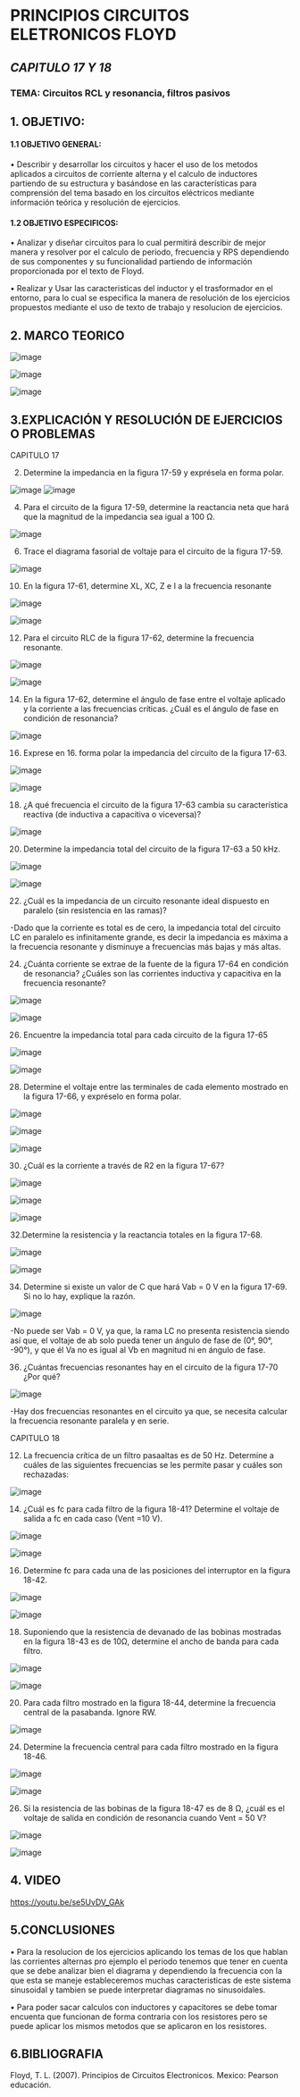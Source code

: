 # PRINCIPIOS CIRCUITOS ELETRONICOS FLOYD 

## *CAPITULO 17 Y 18* 

### TEMA: Circuitos RCL y resonancia, filtros pasivos

## 1. OBJETIVO:
#### 1.1 OBJETIVO GENERAL: 
 
 •	Describir y desarrollar los circuitos y hacer el uso de los  metodos aplicados a circuitos de corriente alterna y el calculo de inductores partiendo de su estructura y basándose en las características para comprensión del tema basado en los circuitos eléctricos mediante información teórica y resolución de ejercicios. 
 
#### 1.2 OBJETIVO ESPECIFICOS:

•	  Analizar y diseñar circuitos  para lo cual permitirá describir de mejor manera y resolver por el calculo de periodo, frecuencia y RPS dependiendo de sus componentes y su funcionalidad partiendo de información proporcionada por el texto de Floyd.

•	  Realizar y Usar las caracteristicas del inductor y el trasformador en el entorno, para lo cual se especifica la manera de resolución de los ejercicios propuestos mediante el uso de texto de trabajo y resolucion de ejercicios. 

## 2. MARCO TEORICO

![image](https://user-images.githubusercontent.com/105320981/187331741-a0379bbf-bb80-4993-95b9-9a641b4282e9.png)

![image](https://user-images.githubusercontent.com/105320981/187331934-ce1eaf27-4c11-4897-8756-1dd9fc8319ea.png)

![image](https://user-images.githubusercontent.com/105320981/187331892-10336fac-5027-4f17-b175-82e0b623cbbe.png)

## 3.EXPLICACIÓN Y RESOLUCIÓN DE EJERCICIOS O PROBLEMAS

CAPITULO 17

2. Determine la impedancia en la figura 17-59 y exprésela en forma polar.

![image](https://user-images.githubusercontent.com/105320981/187337706-e151e655-f6cd-4e82-a8f5-1ab9103a10b1.png)
![image](https://user-images.githubusercontent.com/105320981/187337720-216f241f-02a0-42f1-9144-7287c0b4404d.png)
 
4.	Para el circuito de la figura 17-59, determine la reactancia neta que hará que la magnitud de la impedancia sea igual a 100 Ω.

 ![image](https://user-images.githubusercontent.com/105320981/187337743-c83b994b-4c40-47ae-a690-154643dff3df.png)

6. Trace el diagrama fasorial de voltaje para el circuito de la figura 17-59.
 
 ![image](https://user-images.githubusercontent.com/105320981/187339215-a330e41d-2f71-4bd5-938c-331383c144fa.png)

10. En la figura 17-61, determine XL, XC, Z e I a la frecuencia resonante
 
![image](https://user-images.githubusercontent.com/105320981/187339241-a53a98fb-6299-471a-b585-fb939ce4bcd0.png)
 
![image](https://user-images.githubusercontent.com/105320981/187339298-622866d7-0795-4f9c-a089-17ff4cfb7969.png)
 
12. Para el circuito RLC de la figura 17-62, determine la frecuencia resonante.

![image](https://user-images.githubusercontent.com/105320981/187339311-a5a8f5ce-2ddf-4867-95a9-23402f121cf7.png)

![image](https://user-images.githubusercontent.com/105320981/187339326-a4bb1185-c42f-4891-b758-7aa74dc7fcf6.png)

14. En la figura 17-62, determine el ángulo de fase entre el voltaje aplicado y la corriente a las frecuencias críticas. ¿Cuál es el ángulo de fase en condición de resonancia?

![image](https://user-images.githubusercontent.com/105320981/187339360-7606dddb-3e3a-4ed3-8815-bfaa7e7e0ce6.png)

 16. Exprese en 16. forma polar la impedancia del circuito de la figura 17-63.
 
 ![image](https://user-images.githubusercontent.com/105320981/187339392-7dea793c-d0a3-4441-b20d-a83d16b596db.png)

![image](https://user-images.githubusercontent.com/105320981/187339403-f64051bc-2623-4f15-92e0-0bbad398114d.png)

18. ¿A qué frecuencia el circuito de la figura 17-63 cambia su característica reactiva (de inductiva a capacitiva o viceversa)?

![image](https://user-images.githubusercontent.com/105320981/187339417-bca360d8-e2de-4a29-a0e4-f99e47acf3f6.png)
 
20. Determine la impedancia total del circuito de la figura 17-63 a 50 kHz.
 
 ![image](https://user-images.githubusercontent.com/105320981/187339431-f56cbb6a-6df7-4369-901f-b23b2a46eda7.png)

![image](https://user-images.githubusercontent.com/105320981/187339437-aa9e4c00-bbbc-489b-8000-52e48d7984c3.png)

22. ¿Cuál es la impedancia de un circuito resonante ideal dispuesto en paralelo (sin resistencia en las ramas)?

-Dado que la corriente es total es de cero, la impedancia total del circuito LC en paralelo es infinitamente grande, es decir la impedancia es máxima a la frecuencia resonante y disminuye a frecuencias más bajas y más altas. 

24. ¿Cuánta corriente se extrae de la fuente de la figura 17-64 en condición de resonancia? ¿Cuáles son las corrientes inductiva y capacitiva en la frecuencia resonante?
 
 ![image](https://user-images.githubusercontent.com/105320981/187339469-d8290bc9-8f40-423c-8ebc-344bce91f3af.png)

![image](https://user-images.githubusercontent.com/105320981/187339481-6405682b-071c-4213-a8f0-d35e05cf02f1.png)

26. Encuentre la impedancia total para cada circuito de la figura 17-65

 ![image](https://user-images.githubusercontent.com/105320981/187339504-1496624b-eb4d-4629-807f-656e4bb12d86.png)

![image](https://user-images.githubusercontent.com/105320981/187339519-e1efb3c8-750a-426d-afb9-cfa262f4a6f3.png)

28. Determine el voltaje entre las terminales de cada elemento mostrado en la figura 17-66, y expréselo en forma polar.

![image](https://user-images.githubusercontent.com/105320981/187339542-8f346075-e48c-493a-af0a-e7612c1949f7.png)

![image](https://user-images.githubusercontent.com/105320981/187339551-74c1a4f8-9c28-49ba-b585-61009b2d71e9.png)

![image](https://user-images.githubusercontent.com/105320981/187339565-230382ac-7f44-453a-891f-70dc046bb6d7.png)

30. ¿Cuál es la corriente a través de R2 en la figura 17-67?
  
![image](https://user-images.githubusercontent.com/105320981/187339599-57a02ed1-f531-4bd1-8126-60f0beca3a36.png)

![image](https://user-images.githubusercontent.com/105320981/187339611-f00721a5-481d-4332-9993-56e831aea048.png)

![image](https://user-images.githubusercontent.com/105320981/187339630-15e2fcb7-3725-4067-8b91-7cbf041039c5.png)

32.Determine la resistencia y la reactancia totales en la figura 17-68.

![image](https://user-images.githubusercontent.com/105320981/187339695-c136a854-0cd8-4210-b893-2a9ac0bfe258.png)

![image](https://user-images.githubusercontent.com/105320981/187339706-aea7a0e0-6d5e-465c-92e1-14d5a383b94a.png)

34. Determine si existe un valor de C que hará Vab = 0 V en la figura 17-69. Si no lo hay, explique la razón.
 
 ![image](https://user-images.githubusercontent.com/105320981/187339727-71967119-0f6a-453b-8bdc-b12df673e355.png)

-No puede ser Vab = 0 V, ya que, la rama LC no presenta resistencia siendo así que, el voltaje de ab solo pueda tener un ángulo de fase de (0°, 90°, -90°), y que él Va no es igual al Vb en magnitud ni en ángulo de fase.

36. ¿Cuántas frecuencias resonantes hay en el circuito de la figura 17-70 ¿Por qué? 
 
 ![image](https://user-images.githubusercontent.com/105320981/187339746-d59e550b-70b7-4f06-aff1-bfc6844fe395.png)

-Hay dos frecuencias resonantes en el circuito ya que, se necesita calcular la frecuencia resonante paralela y en serie.

CAPITULO 18

12. La frecuencia crítica de un filtro pasaaltas es de 50 Hz. Determine a cuáles de las siguientes frecuencias se les permite pasar y cuáles son rechazadas:

![image](https://user-images.githubusercontent.com/105320981/187339771-6bf2055c-3f13-403a-a14b-9ed38fe9418f.png)

14. ¿Cuál es fc para cada filtro de la figura 18-41? Determine el voltaje de salida a fc en cada caso (Vent =10 V).
 
![image](https://user-images.githubusercontent.com/105320981/187339790-e86e6139-b97b-4105-8afd-62d989c16d5b.png)
 
 ![image](https://user-images.githubusercontent.com/105320981/187339814-cbf01343-d536-4720-904f-fb0b02bda664.png)

16. Determine fc para cada una de las posiciones del interruptor en la figura 18-42.  

![image](https://user-images.githubusercontent.com/105320981/187339848-9b06fb75-99fd-4514-8721-5970d608f5db.png)

![image](https://user-images.githubusercontent.com/105320981/187339861-636722a4-b134-4166-8056-c069553b1196.png)

18. Suponiendo que la resistencia de devanado de las bobinas mostradas en la figura 18-43 es de 10Ω, determine el ancho de banda para cada filtro.
  
![image](https://user-images.githubusercontent.com/105320981/187339884-166ea09a-d72a-4f08-92f1-8f15a9c0deb7.png)

![image](https://user-images.githubusercontent.com/105320981/187339911-31a11027-7ba1-46c8-8df8-a03b46dc4da7.png)

20. Para cada filtro mostrado en la figura 18-44, determine la frecuencia central de la pasabanda. Ignore RW.

 ![image](https://user-images.githubusercontent.com/105320981/187339928-389dff1f-21cc-48a6-90cf-a67b60339b61.png)

24. Determine la frecuencia central para cada filtro mostrado en la figura 18-46.
 
![image](https://user-images.githubusercontent.com/105320981/187339952-595ea293-c284-42bc-be45-e13b70afc98a.png)

![image](https://user-images.githubusercontent.com/105320981/187339966-47b58956-694c-4fe5-9ae5-a6ea4fa1771b.png)

26. Si la resistencia de las bobinas de la figura 18-47 es de 8 Ω, ¿cuál es el voltaje de salida en condición de resonancia cuando Vent = 50 V?
 
 ![image](https://user-images.githubusercontent.com/105320981/187339982-de2e91d5-87d5-4864-903a-6fdd8a2a69f4.png)

![image](https://user-images.githubusercontent.com/105320981/187339993-89740d98-8088-4335-8843-a1baa35756ae.png)

## 4. VIDEO

https://youtu.be/se5UvDV_GAk

## 5.CONCLUSIONES
•	Para la resolucion de los ejercicios aplicando los temas de los que hablan las corrientes alternas pro ejemplo el periodo tenemos que tener en cuenta que se debe analizar bien el diagrama y dependiendo la frecuencia con la que esta se maneje estableceremos muchas caracteristicas de este sistema sinusoidal y tambien se puede interpretar diagramas no sinusoidales.

•	Para poder sacar calculos con inductores y capacitores se debe tomar encuenta que funcionan de forma contraria con los resistores pero se puede aplicar los mismos metodos que se aplicaron en los resistores. 

## 6.BIBLIOGRAFIA

Floyd, T. L. (2007). Principios de Circuitos Electronicos. Mexico: Pearson educación.
